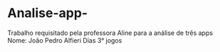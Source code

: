 # Analise-app-
Trabalho requisitado pela professora Aline para a análise de três apps
Nome: João Pedro Alfieri Dias 
3° jogos
